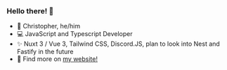 ### Hello there! 👋

- 🎩 Christopher, he/him
- 💻 JavaScript and Typescript Developer
- ✨ Nuxt 3 / Vue 3, Tailwind CSS, Discord.JS, plan to look into Nest and Fastify in the future
- 🧭 Find more on [my website!](https://ggsky.one/)
